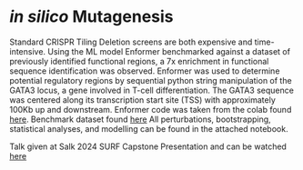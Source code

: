 # _in silico_ Mutagenesis
Standard CRISPR Tiling Deletion screens are both expensive and time-intensive. Using the ML model Enformer benchmarked against a dataset of previously identified functional regions, a 7x enrichment in functional sequence identification was observed. Enformer was used to determine potential regulatory regions by sequential python string manipulation of the GATA3 locus, a gene involved in T-cell differentiation. The GATA3 sequence was centered along its transcription start site (TSS) with approximately 100Kb up and downstream. Enformer code was taken from the colab found [here](https://colab.research.google.com/github/deepmind/deepmind_research/blob/master/enformer/enformer-usage.ipynb#scrollTo=gM2KwV8gwMNj). Benchmark dataset found [here](https://www.cell.com/ajhg/fulltext/S0002-9297(23)00092-7?_returnURL=https%3A%2F%2Flinkinghub.elsevier.com%2Fretrieve%2Fpii%2FS0002929723000927%3Fshowall%3Dtrue) All perturbations, bootstrapping, statistical analyses, and modelling can be found in the attached notebook. 
  
Talk given at Salk 2024 SURF Capstone Presentation and can be watched [here](https://watch.salk.edu/media/t/1_u5yxkpgm/350492942)

